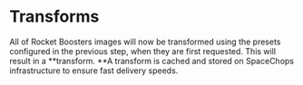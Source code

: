 # Transforms

All of Rocket Boosters images will now be transformed using the presets configured in the previous step, when they are first requested. This will result in a **transform. **A transform is cached and stored on SpaceChops infrastructure to ensure fast delivery speeds.

